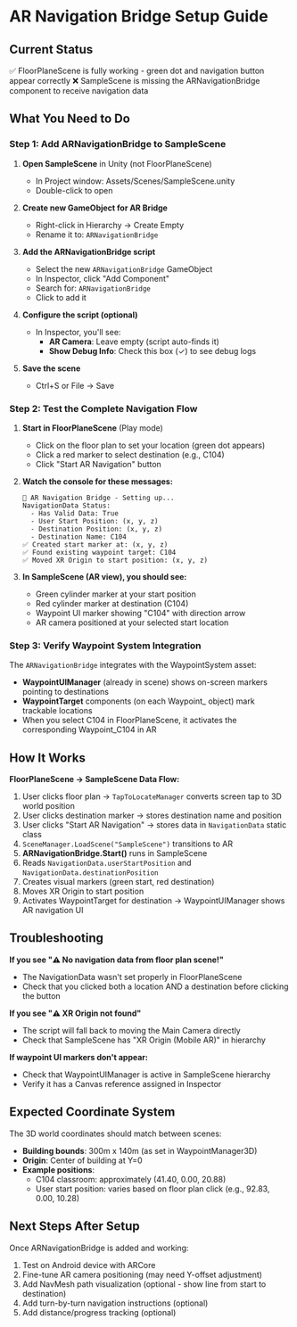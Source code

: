 # AR Navigation Bridge Setup Guide

## Current Status
✅ FloorPlaneScene is fully working - green dot and navigation button appear correctly
❌ SampleScene is missing the ARNavigationBridge component to receive navigation data

## What You Need to Do

### Step 1: Add ARNavigationBridge to SampleScene

1. **Open SampleScene** in Unity (not FloorPlaneScene)
   - In Project window: Assets/Scenes/SampleScene.unity
   - Double-click to open

2. **Create new GameObject for AR Bridge**
   - Right-click in Hierarchy → Create Empty
   - Rename it to: `ARNavigationBridge`

3. **Add the ARNavigationBridge script**
   - Select the new `ARNavigationBridge` GameObject
   - In Inspector, click "Add Component"
   - Search for: `ARNavigationBridge`
   - Click to add it

4. **Configure the script (optional)**
   - In Inspector, you'll see:
     - **AR Camera**: Leave empty (script auto-finds it)
     - **Show Debug Info**: Check this box (✓) to see debug logs

5. **Save the scene**
   - Ctrl+S or File → Save

### Step 2: Test the Complete Navigation Flow

1. **Start in FloorPlaneScene** (Play mode)
   - Click on the floor plan to set your location (green dot appears)
   - Click a red marker to select destination (e.g., C104)
   - Click "Start AR Navigation" button

2. **Watch the console for these messages:**
   ```
   🎯 AR Navigation Bridge - Setting up...
   NavigationData Status:
     - Has Valid Data: True
     - User Start Position: (x, y, z)
     - Destination Position: (x, y, z)
     - Destination Name: C104
   ✅ Created start marker at: (x, y, z)
   ✅ Found existing waypoint target: C104
   ✅ Moved XR Origin to start position: (x, y, z)
   ```

3. **In SampleScene (AR view), you should see:**
   - Green cylinder marker at your start position
   - Red cylinder marker at destination (C104)
   - Waypoint UI marker showing "C104" with direction arrow
   - AR camera positioned at your selected start location

### Step 3: Verify Waypoint System Integration

The `ARNavigationBridge` integrates with the WaypointSystem asset:
- **WaypointUIManager** (already in scene) shows on-screen markers pointing to destinations
- **WaypointTarget** components (on each Waypoint_ object) mark trackable locations
- When you select C104 in FloorPlaneScene, it activates the corresponding Waypoint_C104 in AR

## How It Works

**FloorPlaneScene → SampleScene Data Flow:**
1. User clicks floor plan → `TapToLocateManager` converts screen tap to 3D world position
2. User clicks destination marker → stores destination name and position
3. User clicks "Start AR Navigation" → stores data in `NavigationData` static class
4. `SceneManager.LoadScene("SampleScene")` transitions to AR
5. **ARNavigationBridge.Start()** runs in SampleScene
6. Reads `NavigationData.userStartPosition` and `NavigationData.destinationPosition`
7. Creates visual markers (green start, red destination)
8. Moves XR Origin to start position
9. Activates WaypointTarget for destination → WaypointUIManager shows AR navigation UI

## Troubleshooting

**If you see "⚠️ No navigation data from floor plan scene!"**
- The NavigationData wasn't set properly in FloorPlaneScene
- Check that you clicked both a location AND a destination before clicking the button

**If you see "⚠️ XR Origin not found"**
- The script will fall back to moving the Main Camera directly
- Check that SampleScene has "XR Origin (Mobile AR)" in hierarchy

**If waypoint UI markers don't appear:**
- Check that WaypointUIManager is active in SampleScene hierarchy
- Verify it has a Canvas reference assigned in Inspector

## Expected Coordinate System

The 3D world coordinates should match between scenes:
- **Building bounds**: 300m x 140m (as set in WaypointManager3D)
- **Origin**: Center of building at Y=0
- **Example positions**:
  - C104 classroom: approximately (41.40, 0.00, 20.88)
  - User start position: varies based on floor plan click (e.g., 92.83, 0.00, 10.28)

## Next Steps After Setup

Once ARNavigationBridge is added and working:
1. Test on Android device with ARCore
2. Fine-tune AR camera positioning (may need Y-offset adjustment)
3. Add NavMesh path visualization (optional - show line from start to destination)
4. Add turn-by-turn navigation instructions (optional)
5. Add distance/progress tracking (optional)
